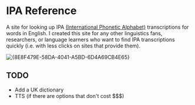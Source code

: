 # IPA Reference

A site for looking up IPA [(International Phonetic Alphabet)](https://en.wikipedia.org/wiki/International_Phonetic_Alphabet) transcriptions for words in English.
I created this site for any other linguistics fans, researchers, or language learners who want to find IPA transcriptions quickly (i.e. with less clicks on sites that provide them).

![{8E8F479E-58DA-4041-A5BD-6D4A69CB4E65}](https://github.com/user-attachments/assets/384ed4b7-a3a8-4393-a95a-207f0113abb3)

## TODO

- Add a UK dictionary
- TTS (if there are options that don't cost $$$)
